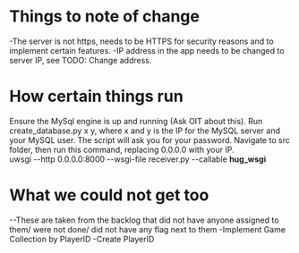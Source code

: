 # Things to note of change
 -The server is not https, needs to be HTTPS for security reasons and to implement certain features. 
 -IP address in the app needs to be changed to server IP, see TODO: Change address.

# How certain things run
Ensure the MySql engine is up and running (Ask OIT about this).
Run create_database.py x y, where x and y is the IP for the MySQL server and your MySQL user. The script will ask you for your password. 
Navigate to src folder, then run this command, replacing 0.0.0.0 with your IP.
<br> uwsgi --http 0.0.0.0:8000 --wsgi-file receiver.py --callable __hug_wsgi__

# What we could not get too
--These are taken from the backlog that did not have anyone assigned to them/ were not done/ did not have any flag next to them
    -Implement Game Collection by PlayerID
    -Create PlayerID

